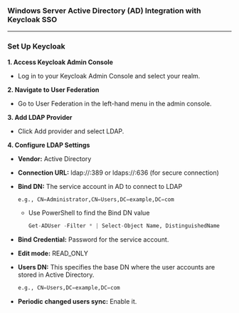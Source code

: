 ### **Windows Server Active Directory (AD) Integration with Keycloak SSO**
---

### **Set Up Keycloak**

**1. Access Keycloak Admin Console**
- Log in to your Keycloak Admin Console and select your realm.

**2. Navigate to User Federation**
- Go to User Federation in the left-hand menu in the admin console.

**3. Add LDAP Provider**
- Click Add provider and select LDAP.

**4. Configure LDAP Settings**
- **Vendor:** Active Directory
- **Connection URL:** ldap://<AD-IP>:389 or ldaps://<AD-IP>:636 (for secure connection)
- **Bind DN:** The service account in AD to connect to LDAP
  
    ```python
    e.g., CN=Administrator,CN=Users,DC=example,DC=com
    ```
    - Use PowerShell to find the Bind DN value
      
      ```python
      Get-ADUser -Filter * | Select-Object Name, DistinguishedName
      ```
- **Bind Credential:** Password for the service account.
- **Edit mode:** READ_ONLY
- **Users DN:** This specifies the base DN where the user accounts are stored in Active Directory.

    ```Python
    e.g., CN=Users,DC=example,DC=com
    ```
- **Periodic changed users sync:** Enable it.
